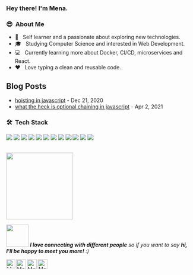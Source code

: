 <!--<img src="https://raw.githubusercontent.com/AVS1508/AVS1508/master/assets/Aditya%20Vikram%20Singh%20Banner.png"> -->
<!-- <img src="https://github.com/SatYu26/SatYu26/blob/master/Assets/Hi.gif" width="29px"> -->
<!-- <h2> Hey there! I'm Mina.</h2> -->
### Hey there! I'm Mena.&nbsp;

<h3> 😎 &nbsp;About Me </h3>

- 🧑 &nbsp; Self learner and a passionate about exploring new technologies.
- 🎓 &nbsp; Studying Computer Science and interested in Web Development.
- 💻 &nbsp; Currently learning more about Docker, CI/CD, microservices and React.
- ❤️ &nbsp; Love typing a clean and reusable code.


## Blog Posts
<!-- blog start -->
* [hoisting in javascript](https://dev.to/menaaziz27/hoisting-in-javascript-variables-5f4m) - Dec 21, 2020 
* [what the heck is optional chaining in javascript](https://dev.to/menaaziz27/what-the-heck-is-optional-chaining-in-javascript-3210) - Apr 2, 2021

<h3> 🛠 &nbsp;Tech Stack</h3>
  <p>
  <img src="https://img.shields.io/badge/Node.js-339933?style=for-the-badge&logo=nodedotjs&logoColor=white" style="display:inline-block" />
  <img src="https://img.shields.io/badge/MongoDB-4EA94B?style=for-the-badge&logo=mongodb&logoColor=white" style="display:inline-block" />
  
  <img src="https://img.shields.io/badge/Express.js-000000?style=for-the-badge&logo=express&logoColor=white" />
  <img src="https://img.shields.io/badge/React-20232A?style=for-the-badge&logo=react&logoColor=61DAFB" />
  <img src="https://img.shields.io/badge/Redux-593D88?style=for-the-badge&logo=redux&logoColor=white" />
  <img src="https://img.shields.io/badge/TypeScript-007ACC?style=for-the-badge&logo=typescript&logoColor=white" />
  <img src="https://img.shields.io/badge/nestjs-E0234E?style=for-the-badge&logo=nestjs&logoColor=white" />
  <img src="https://img.shields.io/badge/PostgreSQL-316192?style=for-the-badge&logo=postgresql&logoColor=white" />
  <img src="https://img.shields.io/badge/Jest-C21325?style=for-the-badge&logo=jest&logoColor=white" />
  <img src="https://img.shields.io/badge/Python-FFD43B?style=for-the-badge&logo=python&logoColor=blue" />
  <img src="https://img.shields.io/badge/Django-092E20?style=for-the-badge&logo=django&logoColor=green" />
  <img src="	https://img.shields.io/badge/Visual_Studio_Code-0078D4?style=for-the-badge&logo=visual%20studio%20code&logoColor=white" />
  </p>
<br/>

<!-- <h4 align="center">Visitor's count :eyes:</h4>

<p align="center"><img src="https://profile-counter.glitch.me/{menaaziz27}/count.svg" alt="menaaziz27 :: Visitor's Count" /></p> -->

<a href="https://github.com/menaaziz27">
  <img height="180em" src="https://github-readme-stats.vercel.app/api?username=menaaziz27&theme=buefy&show_icons=true" />
<!--   <img height="180em" src="https://github-readme-stats.vercel.app/api/top-langs/?username=menaaziz27&theme=buefy&layout=compact" /> -->
</a>

<br/>

<img src="https://media.giphy.com/media/LnQjpWaON8nhr21vNW/giphy.gif" width="60"> <em><b>I love connecting with different people</b> so if you want to say <b>hi, I'll be happy to meet you more!</b> :)</em>

 <!-- ## 📫 How to reach me:  -->
<!--[<img src='https://cdn.jsdelivr.net/npm/simple-icons@3.0.1/icons/linkedin.svg' alt='linkedin' height='30'>](https://www.linkedin.com/in/mena-aziz-588136161/) [<img src='https://cdn.jsdelivr.net/npm/simple-icons@3.0.1/icons/twitter.svg' alt='twitter' height='30'>](https://twitter.com/mena_aziz99) [<img src='https://cdn.jsdelivr.net/npm/simple-icons@3.0.1/icons/github.svg' alt='github' height='30'>](https://github.com/menaaziz27) [<img src='https://cdn.jsdelivr.net/npm/simple-icons@3.0.1/icons/facebook.svg' alt='facebook' height='30'>](https://www.facebook.com/3azooz.ellazooz) -->

<a href="https://www.linkedin.com/in/mena-aziz-588136161/" target="_blank">
    <img align="left" alt="Mena Aziz | Linkedin" width="24px" src="https://github.com/TheDudeThatCode/TheDudeThatCode/blob/master/Assets/Linkedin.svg" />
  </a>
  <a href="mailto:menaaziz27@gmail.com" target="_blank">
    <img align="left" alt="Mena Aziz | Gmail" width="26px" src="https://github.com/TheDudeThatCode/TheDudeThatCode/blob/master/Assets/Gmail.svg" />
  </a>
   <a href="https://twitter.com/mena_aziz99" target="_blank">
    <img align="left" alt="Mena Aziz | Gmail" width="26px" src="https://github.com/TheDudeThatCode/TheDudeThatCode/blob/master/Assets/Twitter.svg" />
  </a>
   <a href="https://www.instagram.com/menaaziz27/" target="_blank" >
    <img align="left" alt="Mena Aziz | Gmail" width="26px" src="https://github.com/TheDudeThatCode/TheDudeThatCode/blob/master/Assets/Instagram.svg" />
  </a>

